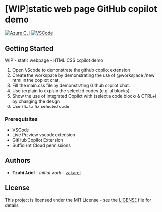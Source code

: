 # [WIP]static web page GitHub copilot demo

[![Azure CLI](https://img.shields.io/badge/Azure%20CLI%20-v2.19.1-blue?style=flat-square)](#)   [![VSCode](https://img.shields.io/badge/VSCode%20-v1.53.2-purple?style=flat-square)](#)

## Getting Started

WIP - static webpage - HTML CSS copilot demo

1. Open VScode to demonstrate the github copilot extension
2. Create the workspace by demonstrating the use of @workspace /new html in the copilot chat.
3. Fill the main.css file by demonstrating Github copilot chat.
4. Use /explain to explain the selected codes (e.g. ul blocks).
5. Show the use of integrated Copilot with (select a code block) & CTRL+i by changing the design
6. Use /fix to fix selected code

### Prerequisites

- VSCode
- Live Preview vscode extension
- GitHub Copilot Extension
- Sufficient Cloud permissions

## Authors

- **Tzahi Ariel** - *Initial work* - [zakarel](https://github.com/zakarel)

## License


This project is licensed under the MIT License - see the [LICENSE](LICENSE) file for details
